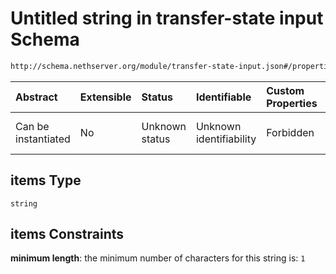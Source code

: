 # Untitled string in transfer-state input Schema

```txt
http://schema.nethserver.org/module/transfer-state-input.json#/properties/credentials/items
```



| Abstract            | Extensible | Status         | Identifiable            | Custom Properties | Additional Properties | Access Restrictions | Defined In                                                                             |
| :------------------ | :--------- | :------------- | :---------------------- | :---------------- | :-------------------- | :------------------ | :------------------------------------------------------------------------------------- |
| Can be instantiated | No         | Unknown status | Unknown identifiability | Forbidden         | Allowed               | none                | [transfer-state-input.json\*](module/transfer-state-input.json "open original schema") |

## items Type

`string`

## items Constraints

**minimum length**: the minimum number of characters for this string is: `1`
